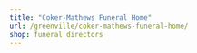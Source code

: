 ```yaml
---
title: "Coker-Mathews Funeral Home"
url: /greenville/coker-mathews-funeral-home/
shop: funeral directors
---
```

